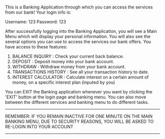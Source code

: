 This is a Banking Application through which you can access the services from our bank!
Your login info is:

Username: 123
Password: 123

After successfully logging into the Banking Application, you will see a Main Menu
which will display your personal information. You will also see the several options
you can use to access the services our bank offers. You have access to these features:

1. BALANCE INQUIRY : Check your current back balance.
2. DEPOSIT : Deposit money into your bank account.
3. WITHDRAW : Withdraw money from your bank account.
4. TRANSACTIONS HISTORY : See all your transaction history to date.
5. INTEREST CALCULATOR : Calculate interest on a certain amount of money, on a specific
						 interest plan (inputed by you)

You can EXIT the Banking application whenever you want by clicking the 'EXIT' button 
at the login page and banking menu. You can also move between the different services and 
banking menu to do different tasks.

*******
REMEMBER: IF YOU REMAIN INACTIVE FOR ONE MINUTE ON THE MAIN BANKING MENU, DUE TO SECURITY REASONS,
YOU WILL BE ASKED TO RE-LOGIN INTO YOUR ACCOUNT
*******
